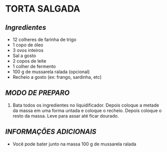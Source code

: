 # **TORTA SALGADA**
## _**Ingredientes**_
- 12 colheres de farinha de trigo
- 1 copo de óleo
- 3 ovos inteiros
- Sal a gosto
- 2 copos de leite
- 1 colher de fermento
- 100 g de mussarela ralada (opcional)
- Recheio a gosto (ex: frango, sardinha, etc)
## _**MODO DE PREPARO**_
1. Bata todos os ingredientes no liquidificador. Depois coloque a metade da massa em uma forma untada e coloque o recheio. Depois coloque o resto da massa. Leve para assar até ficar dourado.
## _**INFORMAÇÕES ADICIONAIS**_
- Você pode bater junto na massa 100 g de mussarela ralada